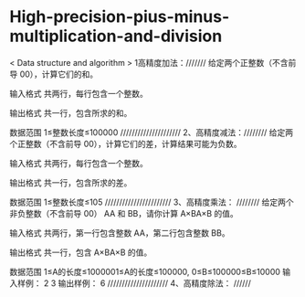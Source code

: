 # High-precision-pius-minus-multiplication-and-division

< Data structure and algorithm >
1高精度加法：///////
给定两个正整数（不含前导 00），计算它们的和。

输入格式
共两行，每行包含一个整数。

输出格式
共一行，包含所求的和。

数据范围
1≤整数长度≤100000
/////////////////////
2、高精度减法：////////
给定两个正整数（不含前导 00），计算它们的差，计算结果可能为负数。

输入格式
共两行，每行包含一个整数。

输出格式
共一行，包含所求的差。

数据范围
1≤整数长度≤105
///////////////////////
3、高精度乘法： ////////
给定两个非负整数（不含前导 00） AA 和 BB，请你计算 A×BA×B 的值。

输入格式
共两行，第一行包含整数 AA，第二行包含整数 BB。

输出格式
共一行，包含 A×BA×B 的值。

数据范围
1≤A的长度≤1000001≤A的长度≤100000,
0≤B≤100000≤B≤10000
输入样例：
2
3
输出样例：
6
/////////////////////
4、高精度除法： //////
